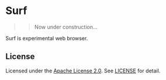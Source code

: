 # Surf

>> Now under construction...

Surf is experimental web browser.

## License

Licensed under the [Apache License 2.0](./LICENSE). See [LICENSE](./LICENSE) for detail.
